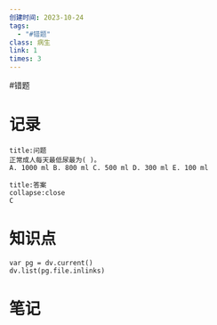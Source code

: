 ```yaml
---
创建时间: 2023-10-24
tags:
  - "#错题"
class: 病生
link: 1
times: 3
---
```

#错题


记录
==
```ad-question
title:问题
正常成人每天最低尿最为( )。
A. 1000 ml B. 800 ml C. 500 ml D. 300 ml E. 100 ml
```

```ad-note
title:答案
collapse:close
C
```

知识点
==
```dataviewjs
var pg = dv.current()
dv.list(pg.file.inlinks)
```

笔记
==